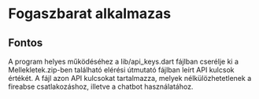 # Fogaszbarat alkalmazas

## Fontos
A program helyes működéséhez a lib/api_keys.dart fájlban cserélje ki a Mellekletek.zip-ben található elérési útmutató fájlban leírt API kulcsok értékét. A fájl azon API kulcsokat tartalmazza, melyek nélkülözhetetlenek a fireabse csatlakozáshoz, illetve a chatbot használatához.
